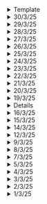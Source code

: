 <details>
  <summary>Template</summary>
  </details>

<details>
  <summary>30/3/25</summary>

  # Key Learnings
  - Brief History of Time
  - Visualizing the 4th dimension. Understanding the 4D cube: hypercube / tesseract
  - Platonic solids and its generalization in higher dimensions
  - SFML: Framerate independent gameplay and its importance, bounding boxes and its limitations, views etc.
  - PCB Designing: Continuation of the ESP32 board
  </details>
<details>
  <summary>29/3/25</summary>

  # Key Learnings
  - Brief History of Time
  - CAD Modeling: Quick Return Mechanism and some knots
  - Binder Jetting 3D printing technique
  - DSA for some time
  </details>

<details>
  <summary>28/3/25</summary>

  # Key Learnings
  - Brief History of Time
  - SFML Ideas along with OpenGL: Light rays, Fading worm, SAT Collisions, Rope Simulation, Single and Double Pendulum, Sand Fire Water , Mandelbrot Set plotter, Sound Wave interference, Lunar Lander, Satellites Rockets Nosecone Jettisoning, Orbital Mechanics, Soft Body (Jelly Like Structures), Particle Simulation (Navier Stokes Equation), Fourier Series and Transform Visulization, Smoke Effects and Gas Diffusion.
  - I want to work on each idea for a week till I get it around perfect.
  </details>

<details>
  <summary>27/3/25</summary>

  # Key Learnings
  - DSA in C++: Unique Subsets problem, array permutations, N-Queens problem
  - 3D printing course: Laser Powder Bed Fusion (L-PBF) and intro to Electron-Beam Powder Bed Fusion(EB-PBF)
  - Brief History of Time: Light cones, Absolute time and absolute space. How Einstein put an end to absolute time theory by saying speed of light is always constant regardless of how you measure it or how fast you are moving. 
  - CAD Modeling: Design of a twisted connector and a toroidal propeller. Main features that were used: transform (rotate), bridging curves (match tangents), fill surfaces and enclose feature, intersection curve between planes gives us a line without us having to make another sketch, splines, helices and the rib command.
  </details>

<details>
  <summary>26/3/25</summary>

  # Key Learnings
  - DSA in C++: Recursion: Binary Search, All Subsets of an array
  - DSA in C: Doubly Linked List and Circular Linked List
  - First Experiment of Data Communication and Networking Lab (DCN): Using CISCO router and switch, establish a communication path between two computers, ping each other. Software used was PuTTy.
  - SFML: Simple Shooting games, but fundamental concepts that are required for future games, I have learned them. I am becoming more familiar with pointers and classes.
  - PCB Designing: Started with routing the ESP32 board
  </details>

<details>
  <summary>25/3/25</summary>

  # Key Learnings
  - DSA in C++: Recursion: time and space complexity revision
  - DSA in C: Linked List Basic Program
  - PCB design on ESP32, review of how to upload files in GitHub and maintain them
  - An overview of a project that I can do using 555 timer (PCB designing)
  - 3D printing course: Cold Spray Directed Energy Deposition
  
  ## Aerodynamics
  - No matter how complex the flow field or how complex the shape of the body, aerodynamic forces arise due to pressure distribution and shear stress distribution that exist on the surface
  - Pressure, Density, Temperature and Velocity
  - Equation of State: p = rho * R * T
  - Flaps: Control lift
  - Ailerons: Control the roll
  - Rudder: Control the yaw
  - Elevator: Control the pitch (nose up and down)
  - Concept of wing sweep (forward sweep, no sweep and backward sweep)
  - Canard configuration: Horizontal stabilizer placed in front of the wing
  </details>

<details>
  <summary>24/3/25</summary>

  # Key Learnings
  - Antenna Theory and Design Lab: Introduction to various waveguides, other RF components like isolators, circulators, workbench setup, measurement tools and power sources
  - Basics of Networking: IP, subnet, router, LAN, WAN, MAN SAN etc. Classes: A, B, C, D and E
  - PCB Designing: Done with the STM32 Design on KiCAD
  - Crow Web Framework: More basic programs, Documentation
  - Tried out the Github Repo: Algorithms, amazing stuff!
  </details>

<details>
  <summary>23/3/25</summary>

  # Key Learnings
  - What's stopping us from colonizing Mars? contd..
  - 3D printing Course
  - Tries some basic programs using Crow C++ framework
  </details>

<details>
  <summary>22/3/25</summary>

  # Key Learnings
  - NPTEL Exam: Cloud Computing and Distributed Systems
  - Colonizing Mars: What are the problems
  - Why heart attacks are becoming more common in India?
  </details>

<details>
  <summary>21/3/25</summary>

  # Key Learnings
  - Pointers Revision in C
  - New programs using C++ Web Frameworks
  - NASA Ingenuity Helicopter Video by Veritasium
  - Richest Man in Babylon Book Completed
  - 3D printing course
  - Revision for NPTEL Exam
  - PCB Designing
  </details>

<details>
  <summary>20/3/25</summary>

  # Key Learnings
  - Working with pointers in C
  - Richest Man In Babylon Book: We can't afford to live without sufficient protection. Where determination is, the way can be found.
  - Car Hacking (Radio) Video: Its relation to manchester encoding and stuff
  - PCB Designing: mounting holes, board outline, overlap silkscreen, filled zone (GND) on bottom layer, thermal reliefs and routing
  - NPTEL Cloud Computing: Week 3,4,5 and 6 Assignments revision.

  ## Crow C++ Web Framework
  - Installed all the files necessary
  - Learnt new commands and skills
  - Got started with the most simple application
  - [YT tutorial for setup](https://www.youtube.com/watch?v=8aHg040HsLI)
  - [Crow Documentation](https://crowcpp.org/master/getting_started/your_first_application/)
  - [Asio](https://sourceforge.net/projects/asio/files/asio/1.30.2%20%28Stable%29/)
  - I had actually started with Boost ASIO, but it didn't work, so I got back to just pure asio
  - I learnt Cmake, got a little understanding of it
  - Got the website running on local host
  </details>


<details>
  <summary>19/3/25</summary>

  # Key Learnings
  - Richest Man In Babylon Book: Little Caution is better than Greater Regret
  - NPTEL Cloud Computing: Week 1 and Week 2 Revision
  - Found a good tutorial on Crow Web framework
  - Does Light Experience time? How moving clocks tick slower? What is the speed of light with respect to light? The first and the last questions are meaningless. You will need a different theory other than the Special Relativity to make your argument.
  - Revision on Pointers in C and C++: 3D arrays
  </details>
<details>
  <sumamry>17/3/25</summary>

  # Key Learnings
  - Richest Man In Babylon Book: Importance of taking action the moment when opportunity arrives. Opportunity doesn't wait for a slow fellow. (1hr)
  - Revision of pointers and arrays (2D and 3D): 1.5hrs
  - Mahabharata Show: 1hr
  - Metal 3D printing course: 1 hr
  - Tried the Web Framework for C++: Crow, but this is frustrating as hell, will try later
  </details>
<details>
  <summary>16/3/25</summary>

  # Key Learnings
  - Richest Man In Babylon Book: The 7 rules to financial freedom
  - Physics: Law of Thermodynamics
  - 3D printing course overview
  - Lex Fridman podcast with Narendra Modi: Just a glimpse
  </details>
<details>
  <summary>15/3/25</summary>

  # Key Learnings
  - Richest Man In Babylon Book: Pay Yourself First
  - Physics: Gravitation
  - C and C++: Pointers
  </details>


<details>
  <summary>14/3/25</summary>

  # Key Learnings
  - VLSI Exam Done
  - Planning for the next seven days.
  </details>
<details>
  <summary>12/3/25</summary>

  # Key Learnings
  - RF Circuits Exam
  - Dopamine Detox Book
  - VLSI Revision: Unit 1,2 and 3
  </details>
<details>
  <summary>9/3/25</summary>

  # Key Learnings
  - DTSP Revision: All four units, FIR filter design
  - Dopamine Detox Book: Understanding Dopamine
  </details>

<details>
  <summary>8/3/25</summary>

  # Key Learnings
  - RF Circuits Revision of First Unit
  - DTSP Revision till Unit-3: Design of Digital Filters.
  </details>
<details>
  <summary>7/3/25</summary>

  # Key Learnings
  - Digital Modulation and Coding (DMC) SEE
  - RF Circuits Revision
  - Digital VLSI First 2 units revision
  </details>
<details>
  <summary>5/3/25</summary>

  # Key Learnings
  - Entrepreneurship and Intellectual Property Rights SEE
  - Revision of Digital Modulation and Coding
  - Veritasium's Video on Infinite Slits experiment: All possible paths taken by light
  </details>
<details>
  <summary>4/3/25</summary>

  # Key Learnings
  - Case Study on Amul's entry into the Protein Market
  - How did a 26 year old CEO of Eicher Motors save Royal Enfield from a disaster? Case Study.
  - Intellectual Property Revision
  - Digital VLSI Revision: Low Power Analysis
  </details>
<details>
  <summary>3/3/25</summary>

  # Key Learnings
  - Digital Modulation and Coding Revision
  - Entrepreneurship: Market Analysis, Trends, Feasibility, Business Plan etc.
  - OnShape: Wormholes (Surface Modeling)
  - VLSI Revision: BiCMOS ckts
  </details>
<details>
  <summary>2/3/25</summary>

  # Key Learnings
  - VLSI Revision: Dynamic CMOS and Domino CMOS, charge sharing problem
  - Mahabarath TV show
  - Taare Zameen Par Film
  </details>
<details>
  <summary>1/3/25</summary>

  # Key Learnings
  - VLSI Revision: CMOS Circuits: MUX, latches, flip-flops etc.
  - RF Circuits: Waveguides
  - Pointers Revision
  - DSA: Book Allocation, Painters Partition, Aggressive Cows, DNF Sorting algorithm
  - Surface Modeling of the Klein Bottle: [YT](https://www.youtube.com/watch?v=yMW9tkqDe6w)
  - Next up on OnShape: [Warmholes?](https://www.youtube.com/watch?v=zbXe2QOkYec)
  - PCB Designing: Continuation of the STM32 Board
  </details>
